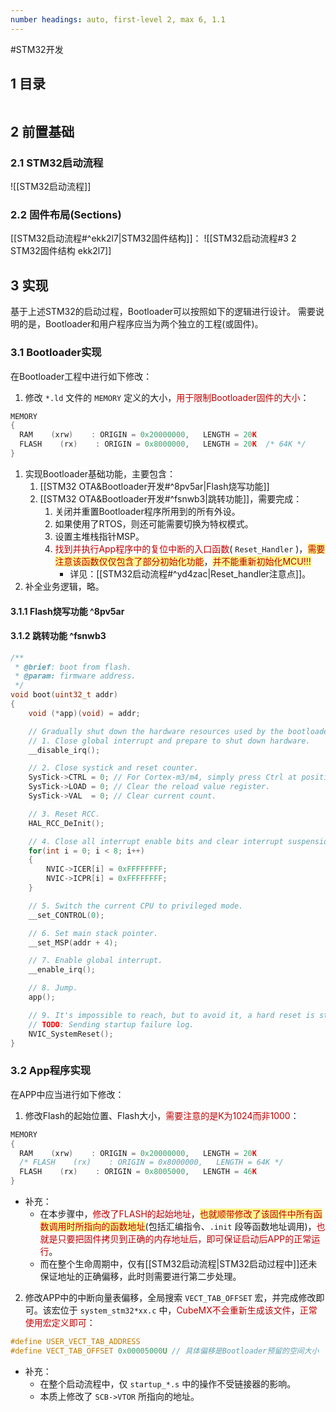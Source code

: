 ```yaml
---
number headings: auto, first-level 2, max 6, 1.1
---
```

#STM32开发 

## 1 目录

```toc
```

## 2 前置基础

### 2.1 STM32启动流程

![[STM32启动流程]]

### 2.2 固件布局(Sections)

[[STM32启动流程#^ekk2l7|STM32固件结构]]：
![[STM32启动流程#3 2 STM32固件结构 ekk2l7]]

## 3 实现

基于上述STM32的启动过程，Bootloader可以按照如下的逻辑进行设计。
需要说明的是，Bootloader和用户程序应当为两个独立的工程(或固件)。

### 3.1 Bootloader实现

在Bootloader工程中进行如下修改：
1. 修改 `*.ld` 文件的 `MEMORY` 定义的大小，<font color="#c00000">用于限制Bootloader固件的大小</font>：
```C
MEMORY
{
  RAM    (xrw)    : ORIGIN = 0x20000000,   LENGTH = 20K
  FLASH    (rx)    : ORIGIN = 0x8000000,   LENGTH = 20K  /* 64K */
}
```
1. 实现Bootloader基础功能，主要包含：
	1. [[STM32 OTA&Bootloader开发#^8pv5ar|Flash烧写功能]]
	2. [[STM32 OTA&Bootloader开发#^fsnwb3|跳转功能]]，需要完成：
		1. 关闭并重置Bootloader程序所用到的所有外设。
		2. 如果使用了RTOS，则还可能需要切换为特权模式。
		3. 设置主堆栈指针MSP。
		4. <font color="#c00000">找到并执行App程序中的复位中断的入口函数</font>( `Reset_Handler` )，<span style="background:#fff88f"><font color="#c00000">需要注意该函数仅仅包含了部分初始化功能</font></span>，<span style="background:#fff88f"><font color="#c00000">并不能重新初始化MCU!!!</font></span>
			- 详见：[[STM32启动流程#^yd4zac|Reset_handler注意点]]。
2. 补全业务逻辑，略。

#### 3.1.1 Flash烧写功能 ^8pv5ar





#### 3.1.2 跳转功能 ^fsnwb3

```C
/**
 * @brief: boot from flash.
 * @param: firmware address.
 */
void boot(uint32_t addr)
{
	void (*app)(void) = addr;

	// Gradually shut down the hardware resources used by the bootloader.
	// 1. Close global interrupt and prepare to shut down hardware.
	__disable_irq();

	// 2. Close systick and reset counter.
	SysTick->CTRL = 0; // For Cortex-m3/m4, simply press Ctrl at position 0 to close it.
	SysTick->LOAD = 0; // Clear the reload value register.
	SysTick->VAL  = 0; // Clear current count.

	// 3. Reset RCC.
	HAL_RCC_DeInit();

	// 4. Close all interrupt enable bits and clear interrupt suspension.
	for(int i = 0; i < 8; i++)
	{
		NVIC->ICER[i] = 0xFFFFFFFF;
		NVIC->ICPR[i] = 0xFFFFFFFF;
	}

	// 5. Switch the current CPU to privileged mode.
	__set_CONTROL(0);

	// 6. Set main stack pointer.
	__set_MSP(addr + 4);

	// 7. Enable global interrupt.
	__enable_irq();

	// 8. Jump.
	app();

	// 9. It's impossible to reach, but to avoid it, a hard reset is still triggered.
	// TODO: Sending startup failure log.
	NVIC_SystemReset();
}
```

### 3.2 App程序实现

在APP中应当进行如下修改：
1. 修改Flash的起始位置、Flash大小，<font color="#c00000">需要注意的是K为1024而非1000</font>：
```C
MEMORY
{
  RAM    (xrw)    : ORIGIN = 0x20000000,   LENGTH = 20K
  /* FLASH    (rx)    : ORIGIN = 0x8000000,   LENGTH = 64K */
  FLASH    (rx)    : ORIGIN = 0x8005000,   LENGTH = 46K
}
```
- 补充：
	- 在本步骤中，<font color="#c00000">修改了FLASH的起始地址</font>，<span style="background:#fff88f"><font color="#c00000">也就顺带修改了该固件中所有函数调用时所指向的函数地址</font></span>(包括汇编指令、`.init` 段等函数地址调用)，<font color="#c00000">也就是只要把固件拷贝到正确的内存地址后，即可保证启动后APP的正常运行</font>。
	- 而在整个生命周期中，仅有[[STM32启动流程|STM32启动过程中]]还未保证地址的正确偏移，此时则需要进行第二步处理。
2. 修改APP中的中断向量表偏移，全局搜索 `VECT_TAB_OFFSET` 宏，并完成修改即可。该宏位于 `system_stm32*xx.c` 中，<font color="#c00000">CubeMX不会重新生成该文件</font>，<font color="#c00000">正常使用宏定义即可</font>：
```C
#define USER_VECT_TAB_ADDRESS
#define VECT_TAB_OFFSET 0x00005000U // 具体偏移是Bootloader预留的空间大小
```
- 补充：
	- 在整个启动流程中，仅 `startup_*.s` 中的操作不受链接器的影响。
	- 本质上修改了 `SCB->VTOR` 所指向的地址。

